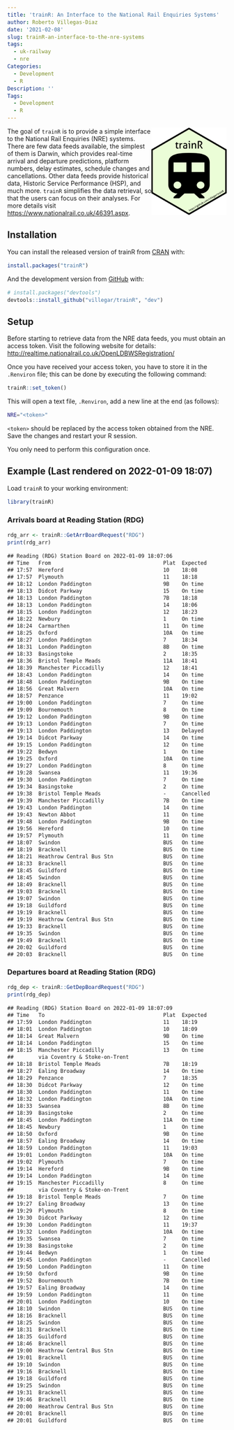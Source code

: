 ```yaml
---
title: 'trainR: An Interface to the National Rail Enquiries Systems'
author: Roberto Villegas-Diaz
date: '2021-02-08'
slug: trainR-an-interface-to-the-nre-systems
tags:
  - uk-railway
  - nre
Categories:
  - Development
  - R
Description: ''
Tags:
  - Development
  - R
---
```


<img src="https://raw.githubusercontent.com/villegar/trainR/main/inst/images/logo.png" alt="logo" align="right" height=200px/>

The goal of `trainR` is to provide a simple interface to the 
National Rail Enquiries (NRE) systems. There are few data feeds 
available, the simplest of them is Darwin, which provides real-time 
arrival and departure predictions, platform numbers, delay estimates, 
schedule changes and cancellations. Other data feeds provide historical 
data, Historic Service Performance (HSP), and much more. `trainR` 
simplifies the data retrieval, so that the users can focus on their 
analyses. For more details visit 
https://www.nationalrail.co.uk/46391.aspx.

## Installation

You can install the released version of trainR from [CRAN](https://CRAN.R-project.org) with:

``` r
install.packages("trainR")
```

And the development version from [GitHub](https://github.com/) with:

``` r
# install.packages("devtools")
devtools::install_github("villegar/trainR", "dev")
```

## Setup
Before starting to retrieve data from the NRE data feeds, you must obtain an access token. 
Visit the following website for details: http://realtime.nationalrail.co.uk/OpenLDBWSRegistration/

Once you have received your access token, you have to store it in the `.Renviron` file; this can be 
done by executing the following command:


```r
trainR::set_token()
```

This will open a text file, `.Renviron`, add a new line at the end (as follows):

```bash
NRE="<token>"
```

`<token>` should be replaced by the access token obtained from the NRE. Save the changes and restart 
your R session.

You only need to perform this configuration once.

## Example (Last rendered on 2022-01-09 18:07)

Load `trainR` to your working environment:

```r
library(trainR)
```

### Arrivals board at Reading Station (RDG)


```r
rdg_arr <- trainR::GetArrBoardRequest("RDG")
print(rdg_arr)
```

```
## Reading (RDG) Station Board on 2022-01-09 18:07:06
## Time   From                                    Plat  Expected
## 17:57  Hereford                                10    18:08
## 17:57  Plymouth                                11    18:18
## 18:12  London Paddington                       9B    On time
## 18:13  Didcot Parkway                          15    On time
## 18:13  London Paddington                       7B    18:18
## 18:13  London Paddington                       14    18:06
## 18:15  London Paddington                       12    18:23
## 18:22  Newbury                                 1     On time
## 18:24  Carmarthen                              11    On time
## 18:25  Oxford                                  10A   On time
## 18:27  London Paddington                       7     18:34
## 18:31  London Paddington                       8B    On time
## 18:33  Basingstoke                             2     18:35
## 18:36  Bristol Temple Meads                    11A   18:41
## 18:39  Manchester Piccadilly                   12    18:41
## 18:43  London Paddington                       14    On time
## 18:48  London Paddington                       9B    On time
## 18:56  Great Malvern                           10A   On time
## 18:57  Penzance                                11    19:02
## 19:00  London Paddington                       7     On time
## 19:09  Bournemouth                             8     On time
## 19:12  London Paddington                       9B    On time
## 19:13  London Paddington                       7     On time
## 19:13  London Paddington                       13    Delayed
## 19:14  Didcot Parkway                          14    On time
## 19:15  London Paddington                       12    On time
## 19:22  Bedwyn                                  1     On time
## 19:25  Oxford                                  10A   On time
## 19:27  London Paddington                       8     On time
## 19:28  Swansea                                 11    19:36
## 19:30  London Paddington                       7     On time
## 19:34  Basingstoke                             2     On time
## 19:38  Bristol Temple Meads                    -     Cancelled
## 19:39  Manchester Piccadilly                   7B    On time
## 19:43  London Paddington                       14    On time
## 19:43  Newton Abbot                            11    On time
## 19:48  London Paddington                       9B    On time
## 19:56  Hereford                                10    On time
## 19:57  Plymouth                                11    On time
## 18:07  Swindon                                 BUS   On time
## 18:19  Bracknell                               BUS   On time
## 18:21  Heathrow Central Bus Stn                BUS   On time
## 18:33  Bracknell                               BUS   On time
## 18:45  Guildford                               BUS   On time
## 18:45  Swindon                                 BUS   On time
## 18:49  Bracknell                               BUS   On time
## 19:03  Bracknell                               BUS   On time
## 19:07  Swindon                                 BUS   On time
## 19:18  Guildford                               BUS   On time
## 19:19  Bracknell                               BUS   On time
## 19:19  Heathrow Central Bus Stn                BUS   On time
## 19:33  Bracknell                               BUS   On time
## 19:35  Swindon                                 BUS   On time
## 19:49  Bracknell                               BUS   On time
## 20:02  Guildford                               BUS   On time
## 20:03  Bracknell                               BUS   On time
```

### Departures board at Reading Station (RDG)


```r
rdg_dep <- trainR::GetDepBoardRequest("RDG")
print(rdg_dep)
```

```
## Reading (RDG) Station Board on 2022-01-09 18:07:09
## Time   To                                      Plat  Expected
## 17:59  London Paddington                       11    18:19
## 18:01  London Paddington                       10    18:09
## 18:14  Great Malvern                           9B    On time
## 18:14  London Paddington                       15    On time
## 18:15  Manchester Piccadilly                   13    On time
##        via Coventry & Stoke-on-Trent           
## 18:18  Bristol Temple Meads                    7B    18:19
## 18:27  Ealing Broadway                         14    On time
## 18:29  Penzance                                7     18:35
## 18:30  Didcot Parkway                          12    On time
## 18:30  London Paddington                       11    On time
## 18:32  London Paddington                       10A   On time
## 18:33  Swansea                                 8B    On time
## 18:39  Basingstoke                             2     On time
## 18:45  London Paddington                       11A   On time
## 18:45  Newbury                                 1     On time
## 18:50  Oxford                                  9B    On time
## 18:57  Ealing Broadway                         14    On time
## 18:59  London Paddington                       11    19:03
## 19:01  London Paddington                       10A   On time
## 19:02  Plymouth                                7     On time
## 19:14  Hereford                                9B    On time
## 19:14  London Paddington                       14    On time
## 19:15  Manchester Piccadilly                   8     On time
##        via Coventry & Stoke-on-Trent           
## 19:18  Bristol Temple Meads                    7     On time
## 19:27  Ealing Broadway                         13    On time
## 19:29  Plymouth                                8     On time
## 19:30  Didcot Parkway                          12    On time
## 19:30  London Paddington                       11    19:37
## 19:32  London Paddington                       10A   On time
## 19:35  Swansea                                 7     On time
## 19:38  Basingstoke                             2     On time
## 19:44  Bedwyn                                  1     On time
## 19:45  London Paddington                       -     Cancelled
## 19:50  London Paddington                       11    On time
## 19:50  Oxford                                  9B    On time
## 19:52  Bournemouth                             7B    On time
## 19:57  Ealing Broadway                         14    On time
## 19:59  London Paddington                       11    On time
## 20:01  London Paddington                       10    On time
## 18:10  Swindon                                 BUS   On time
## 18:16  Bracknell                               BUS   On time
## 18:25  Swindon                                 BUS   On time
## 18:31  Bracknell                               BUS   On time
## 18:35  Guildford                               BUS   On time
## 18:46  Bracknell                               BUS   On time
## 19:00  Heathrow Central Bus Stn                BUS   On time
## 19:01  Bracknell                               BUS   On time
## 19:10  Swindon                                 BUS   On time
## 19:16  Bracknell                               BUS   On time
## 19:18  Guildford                               BUS   On time
## 19:25  Swindon                                 BUS   On time
## 19:31  Bracknell                               BUS   On time
## 19:46  Bracknell                               BUS   On time
## 20:00  Heathrow Central Bus Stn                BUS   On time
## 20:01  Bracknell                               BUS   On time
## 20:01  Guildford                               BUS   On time
```
